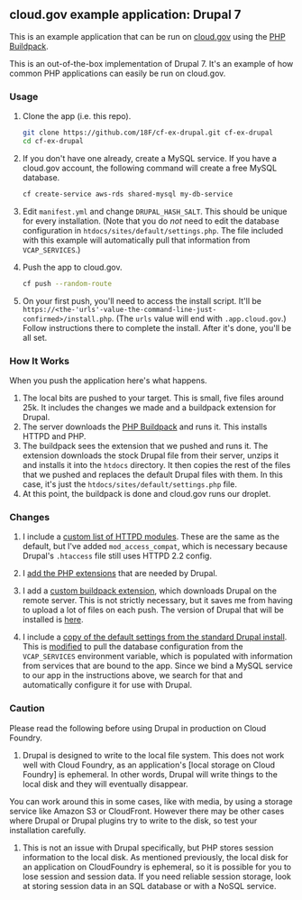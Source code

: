## cloud.gov example application: Drupal 7

This is an example application that can be run on [cloud.gov](https://www.cloud.gov) using the [PHP Buildpack](https://docs.cloudfoundry.org/buildpacks/php/index.html).

This is an out-of-the-box implementation of Drupal 7.  It's an example of how common PHP applications can easily be run on cloud.gov.

### Usage

1. Clone the app (i.e. this repo).

    ```bash
    git clone https://github.com/18F/cf-ex-drupal.git cf-ex-drupal
    cd cf-ex-drupal
    ```

1.  If you don't have one already, create a MySQL service. If you have a cloud.gov account, the following command will create a free MySQL database.

    ```bash
    cf create-service aws-rds shared-mysql my-db-service
    ```

1. Edit `manifest.yml` and change `DRUPAL_HASH_SALT`. This should be unique for every installation. (Note that you do *not* need to edit the database configuration in `htdocs/sites/default/settings.php`. The file included with this example will automatically pull that information from `VCAP_SERVICES`.)

2. Push the app to cloud.gov.

    ```bash
    cf push --random-route
    ```

1. On your first push, you'll need to access the install script. It'll be `https://<the-'urls'-value-the-command-line-just-confirmed>/install.php`. (The `urls` value will end with `.app.cloud.gov`.) Follow instructions there to complete the install.  After it's done, you'll be all set.

### How It Works

When you push the application here's what happens.

1. The local bits are pushed to your target. This is small, five files around 25k. It includes the changes we made and a buildpack extension for Drupal.
1. The server downloads the [PHP Buildpack] and runs it. This installs HTTPD and PHP.
1. The buildpack sees the extension that we pushed and runs it. The extension downloads the stock Drupal file from their server, unzips it and installs it into the `htdocs` directory. It then copies the rest of the files that we pushed and replaces the default Drupal files with them. In this case, it's just the `htdocs/sites/default/settings.php` file.
1. At this point, the buildpack is done and cloud.gov runs our droplet.


### Changes

1. I include a [custom list of HTTPD modules](https://github.com/cloudfoundry-samples/cf-ex-drupal/blob/master/.bp-config/httpd/extra/httpd-modules.conf#L15).  These are the same as the default, but I've added `mod_access_compat`, which is necessary because Drupal's `.htaccess` file still uses HTTPD 2.2 config.

1. I [add the PHP extensions](https://github.com/cloudfoundry-samples/cf-ex-drupal/blob/master/.bp-config/options.json#L2) that are needed by Drupal.

1. I add a [custom buildpack extension](https://github.com/cloudfoundry-samples/cf-ex-drupal/blob/master/.extensions/drupal/extension.py), which downloads Drupal on the remote server.  This is not strictly necessary, but it saves me from having to upload a lot of files on each push.  The version of Drupal that will be installed is [here](https://github.com/cloudfoundry-samples/cf-ex-drupal/blob/master/.extensions/drupal/extension.py#L15).

1. I include a [copy of the default settings from the standard Drupal install](https://github.com/cloudfoundry-samples/cf-ex-drupal/blob/master/htdocs/sites/default/settings.php).  This is [modified](https://github.com/cloudfoundry-samples/cf-ex-drupal/blob/master/htdocs/sites/default/settings.php#L216-L251) to pull the database configuration from the `VCAP_SERVICES` environment variable, which is populated with information from services that are bound to the app.  Since we bind a MySQL service to our app in the instructions above, we search for that and automatically configure it for use with Drupal.

### Caution

Please read the following before using Drupal in production on Cloud Foundry.

1. Drupal is designed to write to the local file system.  This does not work well with Cloud Foundry, as an application's [local storage on Cloud Foundry] is ephemeral.  In other words, Drupal will write things to the local disk and they will eventually disappear.  

  You can work around this in some cases, like with media, by using a storage service like Amazon S3 or CloudFront.  However there may be other cases where Drupal or Drupal plugins try to write to the disk, so test your installation carefully.

1. This is not an issue with Drupal specifically, but PHP stores session information to the local disk.  As mentioned previously, the local disk for an application on CloudFoundry is ephemeral, so it is possible for you to lose session and session data.  If you need reliable session storage, look at storing session data in an SQL database or with a NoSQL service.


[PHP Buildpack]:https://github.com/cloudfoundry/php-buildpack
[local storage on CloudFoundry]:https://docs.cloudfoundry.org/devguide/deploy-apps/prepare-to-deploy.html#filesystem
